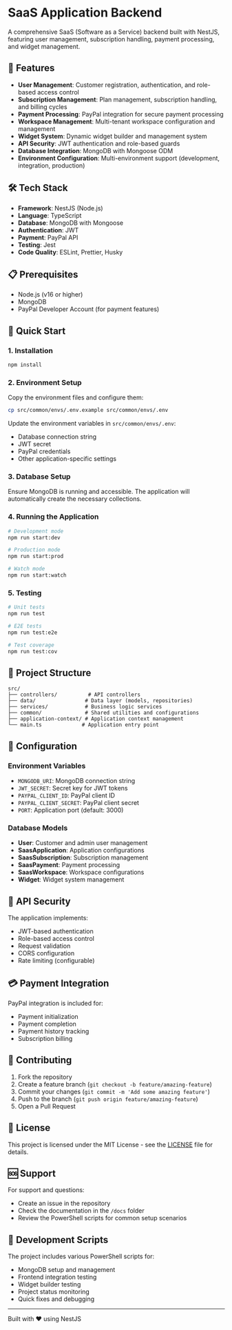 # SaaS Application Backend

A comprehensive SaaS (Software as a Service) backend built with NestJS, featuring user management, subscription handling, payment processing, and widget management.

## 🚀 Features

- **User Management**: Customer registration, authentication, and role-based access control
- **Subscription Management**: Plan management, subscription handling, and billing cycles
- **Payment Processing**: PayPal integration for secure payment processing
- **Workspace Management**: Multi-tenant workspace configuration and management
- **Widget System**: Dynamic widget builder and management system
- **API Security**: JWT authentication and role-based guards
- **Database Integration**: MongoDB with Mongoose ODM
- **Environment Configuration**: Multi-environment support (development, integration, production)

## 🛠️ Tech Stack

- **Framework**: NestJS (Node.js)
- **Language**: TypeScript
- **Database**: MongoDB with Mongoose
- **Authentication**: JWT
- **Payment**: PayPal API
- **Testing**: Jest
- **Code Quality**: ESLint, Prettier, Husky

## 📋 Prerequisites

- Node.js (v16 or higher)
- MongoDB
- PayPal Developer Account (for payment features)

## 🚀 Quick Start

### 1. Installation

```bash
npm install
```

### 2. Environment Setup

Copy the environment files and configure them:

```bash
cp src/common/envs/.env.example src/common/envs/.env
```

Update the environment variables in `src/common/envs/.env`:
- Database connection string
- JWT secret
- PayPal credentials
- Other application-specific settings

### 3. Database Setup

Ensure MongoDB is running and accessible. The application will automatically create the necessary collections.

### 4. Running the Application

```bash
# Development mode
npm run start:dev

# Production mode
npm run start:prod

# Watch mode
npm run start:watch
```

### 5. Testing

```bash
# Unit tests
npm run test

# E2E tests
npm run test:e2e

# Test coverage
npm run test:cov
```

## 📁 Project Structure

```
src/
├── controllers/          # API controllers
├── data/                # Data layer (models, repositories)
├── services/            # Business logic services
├── common/              # Shared utilities and configurations
├── application-context/ # Application context management
└── main.ts             # Application entry point
```

## 🔧 Configuration

### Environment Variables

- `MONGODB_URI`: MongoDB connection string
- `JWT_SECRET`: Secret key for JWT tokens
- `PAYPAL_CLIENT_ID`: PayPal client ID
- `PAYPAL_CLIENT_SECRET`: PayPal client secret
- `PORT`: Application port (default: 3000)

### Database Models

- **User**: Customer and admin user management
- **SaasApplication**: Application configurations
- **SaasSubscription**: Subscription management
- **SaasPayment**: Payment processing
- **SaasWorkspace**: Workspace configurations
- **Widget**: Widget system management

## 🔐 API Security

The application implements:
- JWT-based authentication
- Role-based access control
- Request validation
- CORS configuration
- Rate limiting (configurable)

## 💳 Payment Integration

PayPal integration is included for:
- Payment initialization
- Payment completion
- Payment history tracking
- Subscription billing

## 🤝 Contributing

1. Fork the repository
2. Create a feature branch (`git checkout -b feature/amazing-feature`)
3. Commit your changes (`git commit -m 'Add some amazing feature'`)
4. Push to the branch (`git push origin feature/amazing-feature`)
5. Open a Pull Request

## 📄 License

This project is licensed under the MIT License - see the [LICENSE](LICENSE) file for details.

## 🆘 Support

For support and questions:
- Create an issue in the repository
- Check the documentation in the `/docs` folder
- Review the PowerShell scripts for common setup scenarios

## 🔄 Development Scripts

The project includes various PowerShell scripts for:
- MongoDB setup and management
- Frontend integration testing
- Widget builder testing
- Project status monitoring
- Quick fixes and debugging

---

Built with ❤️ using NestJS
